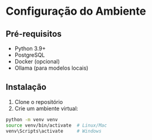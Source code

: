 # Configuração do Ambiente

## Pré-requisitos

- Python 3.9+
- PostgreSQL
- Docker (opcional)
- Ollama (para modelos locais)

## Instalação

1. Clone o repositório
2. Crie um ambiente virtual:
```bash
python -m venv venv
source venv/bin/activate  # Linux/Mac
venv\Scripts\activate     # Windows